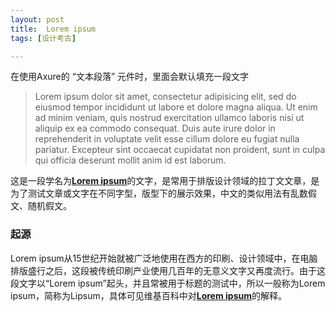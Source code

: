 ```yaml
---
layout: post
title:  Lorem ipsum
tags: [设计考古]

---
```


在使用Axure的 “文本段落” 元件时，里面会默认填充一段文字 

> Lorem ipsum dolor sit amet, consectetur adipisicing elit, sed do eiusmod tempor incididunt ut labore et dolore magna aliqua. Ut enim ad minim veniam, quis nostrud exercitation ullamco laboris nisi ut aliquip ex ea commodo consequat. Duis aute irure dolor in reprehenderit in voluptate velit esse cillum dolore eu fugiat nulla pariatur. Excepteur sint occaecat cupidatat non proident, sunt in culpa qui officia deserunt mollit anim id est laborum.

这是一段学名为[**Lorem ipsum**](https://zh.wikipedia.org/wiki/Lorem_ipsum)的文字，是常用于排版设计领域的拉丁文文章，是为了测试文章或文字在不同字型，版型下的展示效果，中文的类似用法有乱数假文、随机假文。

### 起源

Lorem ipsum从15世纪开始就被广泛地使用在西方的印刷、设计领域中，在电脑排版盛行之后，这段被传统印刷产业使用几百年的无意义文字又再度流行。由于这段文字以“Lorem ipsum”起头，并且常被用于标题的测试中，所以一般称为Lorem ipsum，简称为Lipsum，具体可见维基百科中对[**Lorem ipsum**](https://zh.wikipedia.org/wiki/Lorem_ipsum)的解释。

